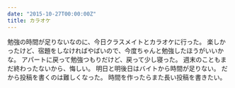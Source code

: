 ```yaml
---
date: "2015-10-27T00:00:00Z"
title: カラオケ
---
```


勉強の時間が足りないなのに、今日クラスメイトとカラオケに行った。
楽しかったけど、宿題をしなければやばいので、今度ちゃんと勉強したほうがいいかな。
アパートに戻って勉強つもりだけど、戻って少し寝った。
週末のこともまだ終わったないから、悔しい。
明日と明後日はバイトから時間が足りない。
だから投稿を書くのは難しくなった。
時間を作ったらまた長い投稿を書きたい。
